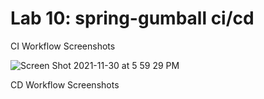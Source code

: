# Lab 10: spring-gumball ci/cd

CI Workflow Screenshots

![Screen Shot 2021-11-30 at 5 59 29 PM](https://user-images.githubusercontent.com/28723508/144158088-0f9d3d4c-c375-4400-8aea-7fa02efdd409.png)

CD Workflow Screenshots

